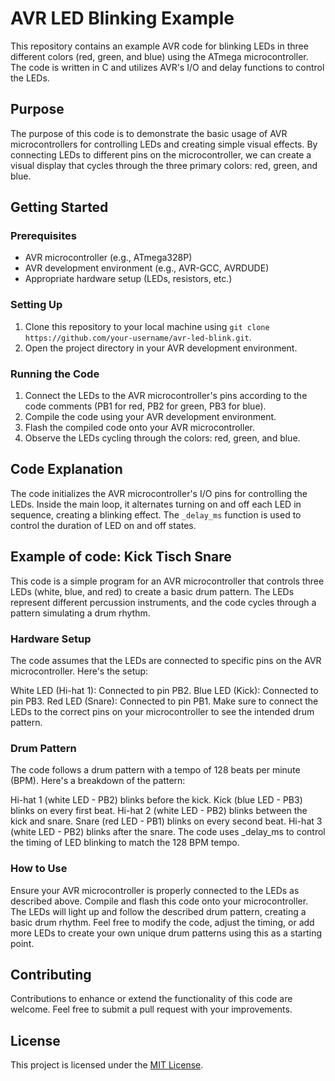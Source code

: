 # AVR LED Blinking Example

This repository contains an example AVR code for blinking LEDs in three different colors (red, green, and blue) using the ATmega microcontroller. The code is written in C and utilizes AVR's I/O and delay functions to control the LEDs.

## Purpose

The purpose of this code is to demonstrate the basic usage of AVR microcontrollers for controlling LEDs and creating simple visual effects. By connecting LEDs to different pins on the microcontroller, we can create a visual display that cycles through the three primary colors: red, green, and blue.

## Getting Started

### Prerequisites

- AVR microcontroller (e.g., ATmega328P)
- AVR development environment (e.g., AVR-GCC, AVRDUDE)
- Appropriate hardware setup (LEDs, resistors, etc.)

### Setting Up

1. Clone this repository to your local machine using `git clone https://github.com/your-username/avr-led-blink.git`.
2. Open the project directory in your AVR development environment.

### Running the Code

1. Connect the LEDs to the AVR microcontroller's pins according to the code comments (PB1 for red, PB2 for green, PB3 for blue).
2. Compile the code using your AVR development environment.
3. Flash the compiled code onto your AVR microcontroller.
4. Observe the LEDs cycling through the colors: red, green, and blue.

## Code Explanation

The code initializes the AVR microcontroller's I/O pins for controlling the LEDs. Inside the main loop, it alternates turning on and off each LED in sequence, creating a blinking effect. The `_delay_ms` function is used to control the duration of LED on and off states.


## Example of code: Kick Tisch Snare

This code is a simple program for an AVR microcontroller that controls three LEDs (white, blue, and red) to create a basic drum pattern. The LEDs represent different percussion instruments, and the code cycles through a pattern simulating a drum rhythm.

### Hardware Setup
The code assumes that the LEDs are connected to specific pins on the AVR microcontroller. Here's the setup:

White LED (Hi-hat 1): Connected to pin PB2.
Blue LED (Kick): Connected to pin PB3.
Red LED (Snare): Connected to pin PB1.
Make sure to connect the LEDs to the correct pins on your microcontroller to see the intended drum pattern.

### Drum Pattern
The code follows a drum pattern with a tempo of 128 beats per minute (BPM). Here's a breakdown of the pattern:

Hi-hat 1 (white LED - PB2) blinks before the kick.
Kick (blue LED - PB3) blinks on every first beat.
Hi-hat 2 (white LED - PB2) blinks between the kick and snare.
Snare (red LED - PB1) blinks on every second beat.
Hi-hat 3 (white LED - PB2) blinks after the snare.
The code uses _delay_ms to control the timing of LED blinking to match the 128 BPM tempo.

### How to Use
Ensure your AVR microcontroller is properly connected to the LEDs as described above.
Compile and flash this code onto your microcontroller.
The LEDs will light up and follow the described drum pattern, creating a basic drum rhythm.
Feel free to modify the code, adjust the timing, or add more LEDs to create your own unique drum patterns using this as a starting point.


## Contributing

Contributions to enhance or extend the functionality of this code are welcome. Feel free to submit a pull request with your improvements.

## License

This project is licensed under the [MIT License](LICENSE).
